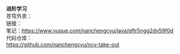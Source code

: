 **进阶学习**<br>
苍穹外卖：<br>
链接：<br>
笔记：https://www.yuque.com/nanchengcyu/java/qftr5ngg2dv59f0d<br>
代码仓库：<br>
https://github.com/nanchengcyu/ncy-take-out<br>
